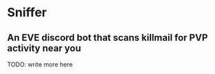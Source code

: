 # Sniffer

## An EVE discord bot that scans killmail for PVP activity near you

TODO: write more here